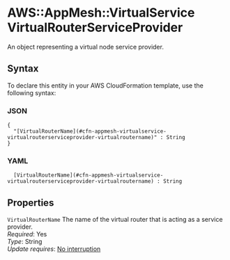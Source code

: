 # AWS::AppMesh::VirtualService VirtualRouterServiceProvider<a name="aws-properties-appmesh-virtualservice-virtualrouterserviceprovider"></a>

An object representing a virtual node service provider\.

## Syntax<a name="aws-properties-appmesh-virtualservice-virtualrouterserviceprovider-syntax"></a>

To declare this entity in your AWS CloudFormation template, use the following syntax:

### JSON<a name="aws-properties-appmesh-virtualservice-virtualrouterserviceprovider-syntax.json"></a>

```
{
  "[VirtualRouterName](#cfn-appmesh-virtualservice-virtualrouterserviceprovider-virtualroutername)" : String
}
```

### YAML<a name="aws-properties-appmesh-virtualservice-virtualrouterserviceprovider-syntax.yaml"></a>

```
﻿  [VirtualRouterName](#cfn-appmesh-virtualservice-virtualrouterserviceprovider-virtualroutername) : String
```

## Properties<a name="aws-properties-appmesh-virtualservice-virtualrouterserviceprovider-properties"></a>

`VirtualRouterName`  <a name="cfn-appmesh-virtualservice-virtualrouterserviceprovider-virtualroutername"></a>
The name of the virtual router that is acting as a service provider\.  
*Required*: Yes  
*Type*: String  
*Update requires*: [No interruption](https://docs.aws.amazon.com/AWSCloudFormation/latest/UserGuide/using-cfn-updating-stacks-update-behaviors.html#update-no-interrupt)